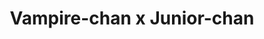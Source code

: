--- 
title: "Vampire-chan x Junior-chan"
publishdate: "2018-12-25T16:48:46+02:00"
src: "https://365manga.net/manga/vampire-chan-x-junior-chan"
image: "https://data.365manga.net/images/thumbnails/32715-vampire-chan-x-junior-chan.jpg"
description: " Ajafuji Sara transferred to the private Fujigamine Academy. She suffers from extreme blushing and dreamed of making friends at the academy and having an 'ordinary student life'. However, having met at the scene, Kagen Iris set her eyes on her. Will her dream crumble away?"
---